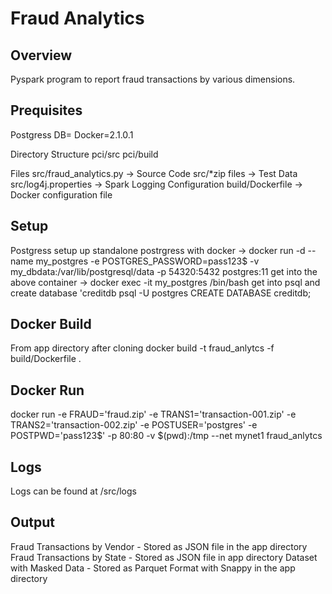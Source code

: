 # Fraud Analytics

## Overview

Pyspark program to report fraud transactions by various dimensions.

## Prequisites
Postgress DB=
Docker=2.1.0.1

Directory Structure
pci/src
pci/build

Files
src/fraud_analytics.py -> Source Code
src/*zip files -> Test Data
src/log4j.properties -> Spark Logging Configuration
build/Dockerfile -> Docker configuration file


## Setup

Postgress
setup up standalone postrgress with docker
-> docker run -d --name my_postgres -e POSTGRES_PASSWORD=pass123$ -v my_dbdata:/var/lib/postgresql/data -p 54320:5432 postgres:11
get into the above container
-> docker exec -it  my_postgres /bin/bash
get into psql and create database 'creditdb
psql -U postgres
CREATE DATABASE creditdb;


## Docker Build
From app directory after cloning
docker build -t fraud_anlytcs -f build/Dockerfile .

## Docker Run
docker run  -e FRAUD='fraud.zip' -e TRANS1='transaction-001.zip' -e TRANS2='transaction-002.zip'  -e POSTUSER='postgres' -e POSTPWD='pass123$' -p 80:80 -v  $(pwd):/tmp --net mynet1 fraud_anlytcs

## Logs
Logs can be found at /src/logs

## Output

Fraud Transactions by Vendor - Stored as JSON file in the app directory
Fraud Transactions by State - Stored as JSON file in app directory
Dataset with Masked Data - Stored as Parquet Format with Snappy in the app directory
